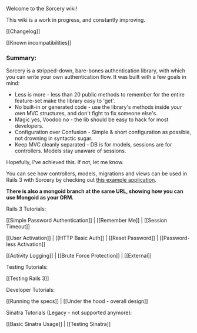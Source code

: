 Welcome to the Sorcery wiki!

This wiki is a work in progress, and constantly improving.

[[Changelog]]

[[Known incompatibilities]]


### Summary:


Sorcery is a stripped-down, bare-bones authentication library, with which you can write your own authentication flow.
It was built with a few goals in mind:

* Less is more - less than 20 public methods to remember for the entire feature-set make the library easy to 'get'.
* No built-in or generated code - use the library's methods inside *your own* MVC structures, and don't fight to fix someone else's.
* Magic yes, Voodoo no - the lib should be easy to hack for most developers.
* Configuration over Confusion - Simple & short configuration as possible, not drowning in syntactic sugar.
* Keep MVC cleanly separated - DB is for models, sessions are for controllers. Models stay unaware of sessions.



Hopefully, I've achieved this. If not, let me know.

 

You can see how controllers, models, migrations and views can be used in Rails 3 with Sorcery by checking out [this example application](https://github.com/NoamB/sorcery-example-app).

**There is also a mongoid branch at the same URL, showing how you can use Mongoid as your ORM.**

Rails 3 Tutorials:

[[Simple Password Authentication]] | [[Remember Me]] | [[Session Timeout]]

[[User Activation]] | [[HTTP Basic Auth]] | [[Reset Password]] | [[Password-less Activation]]

[[Activity Logging]] | [[Brute Force Protection]] | [[External]]

Testing Tutorials:

[[Testing Rails 3]] 

Developer Tutorials:

[[Running the specs]] | [[Under the hood - overall design]]

Sinatra Tutorials (Legacy - not supported anymore):

[[Basic Sinatra Usage]] | [[Testing Sinatra]]